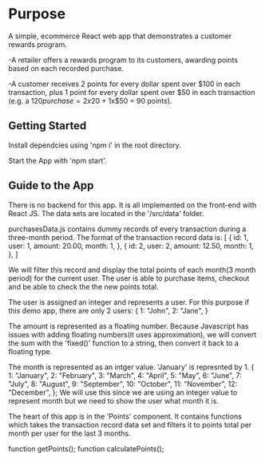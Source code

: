 # Purpose

A simple, ecommerce React web app that demonstrates a customer rewards program.

-A retailer offers a rewards program to its customers, awarding points based on each recorded purchase.

-A customer receives 2 points for every dollar spent over $100 in each transaction, plus 1 point for every dollar spent over $50 in each transaction
(e.g. a $120 purchase = 2x$20 + 1x$50 = 90 points).

## Getting Started

Install dependcies using 'npm i' in the root directory.

Start the App with 'npm start'.

## Guide to the App

There is no backend for this app. It is all implemented on the front-end with React JS.
The data sets are located in the '/src/data' folder.

purchasesData.js contains dummy records of every transaction during a three-month period.
The format of the transaction record data is:
[
{
id: 1,
user: 1,
amount: 20.00,
month: 1,
},
{
id: 2,
user: 2,
amount: 12.50,
month: 1,
},
]

We will filter this record and display the total points of each month(3 month period) for the current user.
The user is able to purchase items, checkout and be able to check the the new points total.

The user is assigned an integer and represents a user. For this purpose if this demo app, there are only 2 users:
{
1: "John",
2: "Jane",
}

The amount is represented as a floating number. Because Javascript has issues with adding floating numbers(it uses approximation),
we will convert the sum with the 'fixed()' function to a string, then convert it back to a floating type.

The month is represented as an intger value. 'January' is represnted by 1.
{
1: "January",
2: "February",
3: "March",
4: "April",
5: "May",
6: "June",
7: "July",
8: "August",
9: "September",
10: "October",
11: "November",
12: "December",
};
We will use this since we are using an integer value to represent month but we need to show the user what month it is.

The heart of this app is in the 'Points' component.
It contains functions which takes the transaction record data set and filters it to points total per month per user for the last 3 months.

function getPoints();
function calculatePoints();
